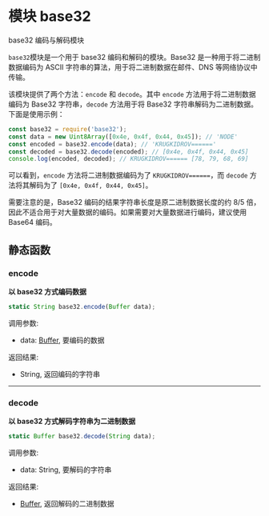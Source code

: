 # 模块 base32
base32 编码与解码模块

`base32`模块是一个用于 base32 编码和解码的模块。Base32 是一种用于将二进制数据编码为 ASCII 字符串的算法，用于将二进制数据在邮件、DNS 等网络协议中传输。

该模块提供了两个方法：`encode` 和 `decode`。其中 `encode` 方法用于将二进制数据编码为 Base32 字符串，`decode` 方法用于将 Base32 字符串解码为二进制数据。下面是使用示例：

```JavaScript
const base32 = require('base32');
const data = new Uint8Array([0x4e, 0x4f, 0x44, 0x45]); // 'NODE'
const encoded = base32.encode(data); // 'KRUGKIDROV======'
const decoded = base32.decode(encoded); // [0x4e, 0x4f, 0x44, 0x45]
console.log(encoded, decoded); // KRUGKIDROV====== [78, 79, 68, 69]
```

可以看到，`encode` 方法将二进制数据编码为了 `KRUGKIDROV======`，而 `decode` 方法将其解码为了 `[0x4e, 0x4f, 0x44, 0x45]`。

需要注意的是，Base32 编码的结果字符串长度是原二进制数据长度的约 8/5 倍，因此不适合用于对大量数据的编码。如果需要对大量数据进行编码，建议使用 Base64 编码。

## 静态函数
        
### encode
**以 base32 方式编码数据**

```JavaScript
static String base32.encode(Buffer data);
```

调用参数:
* data: [Buffer](../../object/ifs/Buffer.md), 要编码的数据

返回结果:
* String, 返回编码的字符串

--------------------------
### decode
**以 base32 方式解码字符串为二进制数据**

```JavaScript
static Buffer base32.decode(String data);
```

调用参数:
* data: String, 要解码的字符串

返回结果:
* [Buffer](../../object/ifs/Buffer.md), 返回解码的二进制数据

